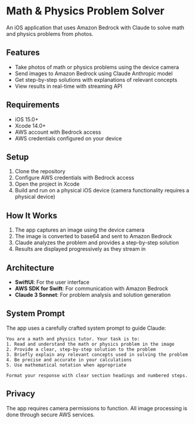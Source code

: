 # Math & Physics Problem Solver

An iOS application that uses Amazon Bedrock with Claude to solve math and physics problems from photos.

## Features

- Take photos of math or physics problems using the device camera
- Send images to Amazon Bedrock using Claude Anthropic model
- Get step-by-step solutions with explanations of relevant concepts
- View results in real-time with streaming API

## Requirements

- iOS 15.0+
- Xcode 14.0+
- AWS account with Bedrock access
- AWS credentials configured on your device

## Setup

1. Clone the repository
2. Configure AWS credentials with Bedrock access
3. Open the project in Xcode
4. Build and run on a physical iOS device (camera functionality requires a physical device)

## How It Works

1. The app captures an image using the device camera
2. The image is converted to base64 and sent to Amazon Bedrock
3. Claude analyzes the problem and provides a step-by-step solution
4. Results are displayed progressively as they stream in

## Architecture

- **SwiftUI**: For the user interface
- **AWS SDK for Swift**: For communication with Amazon Bedrock
- **Claude 3 Sonnet**: For problem analysis and solution generation

## System Prompt

The app uses a carefully crafted system prompt to guide Claude:

```
You are a math and physics tutor. Your task is to:
1. Read and understand the math or physics problem in the image
2. Provide a clear, step-by-step solution to the problem
3. Briefly explain any relevant concepts used in solving the problem
4. Be precise and accurate in your calculations
5. Use mathematical notation when appropriate

Format your response with clear section headings and numbered steps.
```

## Privacy

The app requires camera permissions to function. All image processing is done through secure AWS services.
